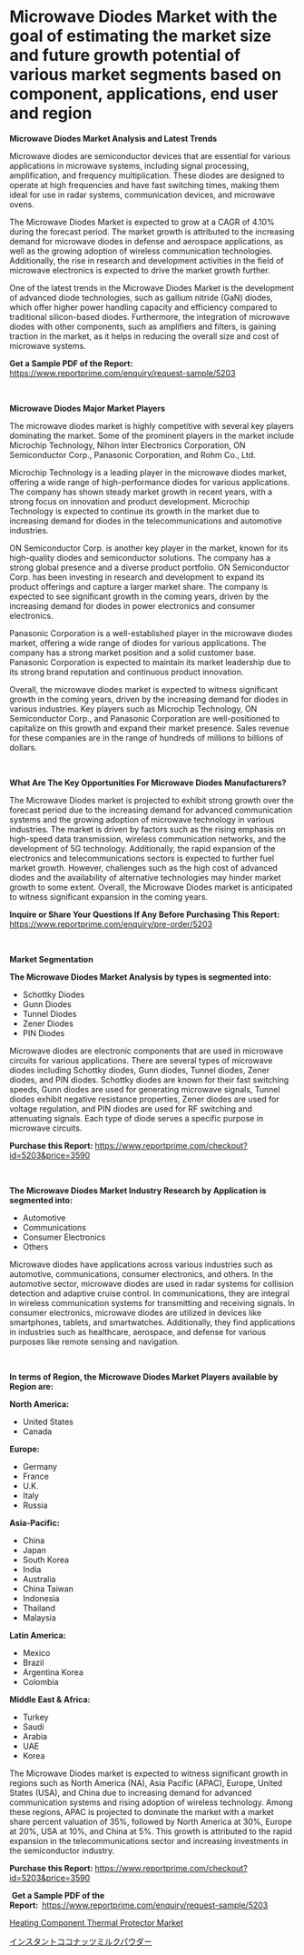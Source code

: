 <p><h1>Microwave Diodes Market with the goal of estimating the market size and future growth potential of various market segments based on component, applications, end user and region</h1></p><p><strong>Microwave Diodes Market Analysis and Latest Trends</strong></p>
<p><p>Microwave diodes are semiconductor devices that are essential for various applications in microwave systems, including signal processing, amplification, and frequency multiplication. These diodes are designed to operate at high frequencies and have fast switching times, making them ideal for use in radar systems, communication devices, and microwave ovens.</p><p>The Microwave Diodes Market is expected to grow at a CAGR of 4.10% during the forecast period. The market growth is attributed to the increasing demand for microwave diodes in defense and aerospace applications, as well as the growing adoption of wireless communication technologies. Additionally, the rise in research and development activities in the field of microwave electronics is expected to drive the market growth further.</p><p>One of the latest trends in the Microwave Diodes Market is the development of advanced diode technologies, such as gallium nitride (GaN) diodes, which offer higher power handling capacity and efficiency compared to traditional silicon-based diodes. Furthermore, the integration of microwave diodes with other components, such as amplifiers and filters, is gaining traction in the market, as it helps in reducing the overall size and cost of microwave systems.</p></p>
<p><strong>Get a Sample PDF of the Report:&nbsp;</strong> <a href="https://www.reportprime.com/enquiry/request-sample/5203">https://www.reportprime.com/enquiry/request-sample/5203</a></p>
<p>&nbsp;</p>
<p><strong>Microwave Diodes Major Market Players</strong></p>
<p><p>The microwave diodes market is highly competitive with several key players dominating the market. Some of the prominent players in the market include Microchip Technology, Nihon Inter Electronics Corporation, ON Semiconductor Corp., Panasonic Corporation, and Rohm Co., Ltd.</p><p>Microchip Technology is a leading player in the microwave diodes market, offering a wide range of high-performance diodes for various applications. The company has shown steady market growth in recent years, with a strong focus on innovation and product development. Microchip Technology is expected to continue its growth in the market due to increasing demand for diodes in the telecommunications and automotive industries.</p><p>ON Semiconductor Corp. is another key player in the market, known for its high-quality diodes and semiconductor solutions. The company has a strong global presence and a diverse product portfolio. ON Semiconductor Corp. has been investing in research and development to expand its product offerings and capture a larger market share. The company is expected to see significant growth in the coming years, driven by the increasing demand for diodes in power electronics and consumer electronics.</p><p>Panasonic Corporation is a well-established player in the microwave diodes market, offering a wide range of diodes for various applications. The company has a strong market position and a solid customer base. Panasonic Corporation is expected to maintain its market leadership due to its strong brand reputation and continuous product innovation.</p><p>Overall, the microwave diodes market is expected to witness significant growth in the coming years, driven by the increasing demand for diodes in various industries. Key players such as Microchip Technology, ON Semiconductor Corp., and Panasonic Corporation are well-positioned to capitalize on this growth and expand their market presence. Sales revenue for these companies are in the range of hundreds of millions to billions of dollars.</p></p>
<p>&nbsp;</p>
<p><strong>What Are The Key Opportunities For Microwave Diodes Manufacturers?</strong></p>
<p><p>The Microwave Diodes market is projected to exhibit strong growth over the forecast period due to the increasing demand for advanced communication systems and the growing adoption of microwave technology in various industries. The market is driven by factors such as the rising emphasis on high-speed data transmission, wireless communication networks, and the development of 5G technology. Additionally, the rapid expansion of the electronics and telecommunications sectors is expected to further fuel market growth. However, challenges such as the high cost of advanced diodes and the availability of alternative technologies may hinder market growth to some extent. Overall, the Microwave Diodes market is anticipated to witness significant expansion in the coming years.</p></p>
<p><strong>Inquire or Share Your Questions If Any Before Purchasing This Report:</strong> <a href="https://www.reportprime.com/enquiry/pre-order/5203">https://www.reportprime.com/enquiry/pre-order/5203</a></p>
<p>&nbsp;</p>
<p><strong>Market Segmentation</strong></p>
<p><strong>The Microwave Diodes Market Analysis by types is segmented into:</strong></p>
<p><ul><li>Schottky Diodes</li><li>Gunn Diodes</li><li>Tunnel Diodes</li><li>Zener Diodes</li><li>PIN Diodes</li></ul></p>
<p><p>Microwave diodes are electronic components that are used in microwave circuits for various applications. There are several types of microwave diodes including Schottky diodes, Gunn diodes, Tunnel diodes, Zener diodes, and PIN diodes. Schottky diodes are known for their fast switching speeds, Gunn diodes are used for generating microwave signals, Tunnel diodes exhibit negative resistance properties, Zener diodes are used for voltage regulation, and PIN diodes are used for RF switching and attenuating signals. Each type of diode serves a specific purpose in microwave circuits.</p></p>
<p><strong>Purchase this Report:&nbsp;</strong><a href="https://www.reportprime.com/checkout?id=5203&price=3590">https://www.reportprime.com/checkout?id=5203&price=3590</a></p>
<p>&nbsp;</p>
<p><strong>The Microwave Diodes Market Industry Research by Application is segmented into:</strong></p>
<p><ul><li>Automotive</li><li>Communications</li><li>Consumer Electronics</li><li>Others</li></ul></p>
<p><p>Microwave diodes have applications across various industries such as automotive, communications, consumer electronics, and others. In the automotive sector, microwave diodes are used in radar systems for collision detection and adaptive cruise control. In communications, they are integral in wireless communication systems for transmitting and receiving signals. In consumer electronics, microwave diodes are utilized in devices like smartphones, tablets, and smartwatches. Additionally, they find applications in industries such as healthcare, aerospace, and defense for various purposes like remote sensing and navigation.</p></p>
<p>&nbsp;</p>
<p><strong>In terms of Region, the Microwave Diodes Market Players available by Region are:</strong></p>
<p>
    <p> <strong> North America: </strong>
        <ul>
            <li>United States</li>
            <li>Canada</li>
        </ul>
        </p> 
    <p> <strong> Europe: </strong>
        <ul>
            <li>Germany</li>
            <li>France</li>
            <li>U.K.</li>
            <li>Italy</li>
            <li>Russia</li>
        </ul>
        </p> 
    <p> <strong> Asia-Pacific: </strong>
        <ul>
            <li>China</li>
            <li>Japan</li>
            <li>South Korea</li>
            <li>India</li>
            <li>Australia</li>
            <li>China Taiwan</li>
            <li>Indonesia</li>
            <li>Thailand</li>
            <li>Malaysia</li>
        </ul>
        </p> 
    <p> <strong> Latin America: </strong>
        <ul>
            <li>Mexico</li>
            <li>Brazil</li>
            <li>Argentina Korea</li>
            <li>Colombia</li>
        </ul>
        </p> 
    <p> <strong> Middle East & Africa: </strong>
        <ul>
            <li>Turkey</li>
            <li>Saudi</li>
            <li>Arabia</li>
            <li>UAE</li>
            <li>Korea</li>
        </ul>
    </p>
    </p>
<p><p>The Microwave Diodes market is expected to witness significant growth in regions such as North America (NA), Asia Pacific (APAC), Europe, United States (USA), and China due to increasing demand for advanced communication systems and rising adoption of wireless technology. Among these regions, APAC is projected to dominate the market with a market share percent valuation of 35%, followed by North America at 30%, Europe at 20%, USA at 10%, and China at 5%. This growth is attributed to the rapid expansion in the telecommunications sector and increasing investments in the semiconductor industry.</p></p>
<p><strong>Purchase this Report: </strong><a href="https://www.reportprime.com/checkout?id=5203&price=3590">https://www.reportprime.com/checkout?id=5203&price=3590</a></p>
<p>&nbsp;<strong>Get a Sample PDF of the Report:&nbsp;&nbsp;</strong><a href="https://www.reportprime.com/enquiry/request-sample/5203">https://www.reportprime.com/enquiry/request-sample/5203</a></p>
<p><strong></strong></p>
<p><p><a href="https://github.com/JameTravis/Market-Research-Report-List-4/blob/main/heating-component-thermal-protector-market.md">Heating Component Thermal Protector Market</a></p><p><a href="https://medium.com/@sashabeier2023/%E3%82%A4%E3%83%B3%E3%82%B9%E3%82%BF%E3%83%B3%E3%83%88%E3%82%B3%E3%82%B3%E3%83%8A%E3%83%83%E3%83%84%E3%83%9F%E3%83%AB%E3%82%AF%E3%83%91%E3%82%A6%E3%83%80%E3%83%BC%E5%B8%82%E5%A0%B4-%E5%B8%82%E5%A0%B4cagr-%E5%B8%82%E5%A0%B4%E3%83%88%E3%83%AC%E3%83%B3%E3%83%89-%E6%88%90%E9%95%B7%E6%88%A6%E7%95%A5%E3%81%AB%E9%96%A2%E3%81%99%E3%82%8B%E6%B4%9E%E5%AF%9F-860654ebc279">インスタントココナッツミルクパウダー</a></p></p>